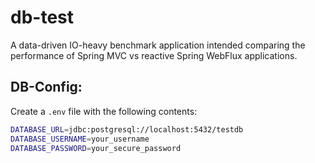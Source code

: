 # db-test
A data-driven IO-heavy benchmark application intended comparing the performance of Spring MVC vs reactive Spring WebFlux applications.

## DB-Config:

Create a `.env` file with the following contents:
```bash
DATABASE_URL=jdbc:postgresql://localhost:5432/testdb
DATABASE_USERNAME=your_username
DATABASE_PASSWORD=your_secure_password
```
